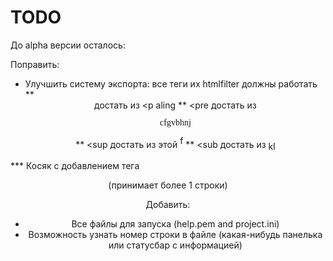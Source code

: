 TODO
====
До alpha версии осталось:

Поправить:
* Улучшить систему экспорта: все теги их htmlfilter должны работать
** <center> достать из <p aling
** <pre  достать из <pre style=" margin-top:12px; margin-bottom:12px; margin-left:0px; margin-right:0px; -qt-block-indent:0; text-indent:0px;"><span style=" font-family:'Courier New,courier';">cfgvbhnj</span></pre>
** <sup  достать из этой <span style=" vertical-align:super;">f</span>
** <sub достать из <span style=" vertical-align:sub;">kl</span>

*** Косяк с добавлением тега <center> (принимает более 1 строки)


Добавить:
* Все файлы для запуска (help.pem and project.ini)
* Возможность узнать номер строки в файле (какая-нибудь панелька или статусбар с информацией)
